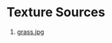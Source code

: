 # Texture Sources
1. [grass.jpg](https://upload.wikimedia.org/wikipedia/commons/f/f2/Blender3DNoobToPro-Grass.jpg)